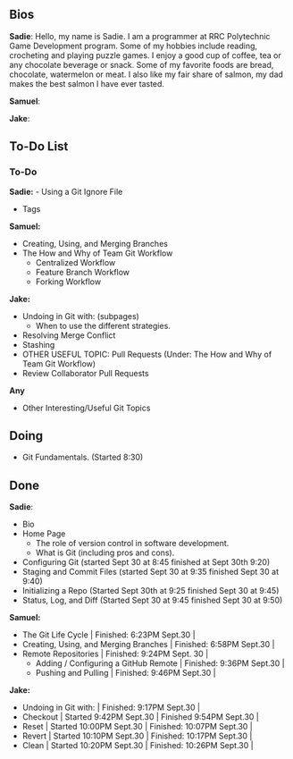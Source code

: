 ## Bios
**Sadie**:
Hello, my name is Sadie. I am a programmer at RRC Polytechnic Game Development program. Some of my hobbies include reading, crocheting and playing puzzle games. I enjoy a good cup of coffee, tea or any chocolate beverage or snack. Some of my favorite foods are bread, chocolate, watermelon or meat. I also like my fair share of salmon, my dad makes the best salmon I have ever tasted.

**Samuel**:

**Jake**:

## To-Do List
### To-Do
**Sadie:**
    - Using a Git Ignore File
- Tags
  
**Samuel:** 
- Creating, Using, and Merging Branches
- The How and Why of Team Git Workflow
    - Centralized Workflow
    - Feature Branch Workflow
    - Forking Workflow

**Jake:** 
- Undoing in Git with: (subpages)
    - When to use the different strategies.
- Resolving Merge Conflict
- Stashing
- OTHER USEFUL TOPIC: Pull Requests (Under: The How and Why of Team Git Workflow)
- Review Collaborator Pull Requests

**Any**
- Other Interesting/Useful Git Topics

## Doing

- Git Fundamentals. (Started 8:30)
 



## Done
**Sadie**:
- Bio 
- Home Page
    - The role of version control in software development.
    - What is Git (including pros and cons).
- Configuring Git (started Sept 30 at 8:45 finished at Sept 30th 9:20)
- Staging and Commit Files (started Sept 30 at 9:35 finished Sept 30 at 9:40)
 - Initializing a Repo (Started Sept 30th at 9:25 finished Sept 30 at 9:45)
 - Status, Log, and Diff (Started Sept 30 at 9:45 finished Sept 30 at 9:50)


**Samuel:** 
- The Git Life Cycle | Finished: 6:23PM Sept.30 |
- Creating, Using, and Merging Branches | Finished: 6:58PM Sept.30 |
- Remote Repositories | Finished: 9:24PM Sept. 30 |
    - Adding / Configuring a GitHub Remote | Finished: 9:36PM Sept.30 |
    - Pushing and Pulling | Finished: 9:46PM Sept.30 |

**Jake:** 
- Undoing in Git with: | Finished: 9:17PM Sept.30 |
- Checkout | Started 9:42PM Sept.30 | Finished 9:54PM Sept.30 |
- Reset | Started 10:00PM Sept.30 | Finished: 10:07PM Sept.30 |
- Revert | Started 10:10PM Sept.30 | Finished: 10:17PM Sept.30 |
- Clean | Started 10:20PM Sept.30 | Finished: 10:26PM Sept.30 |

